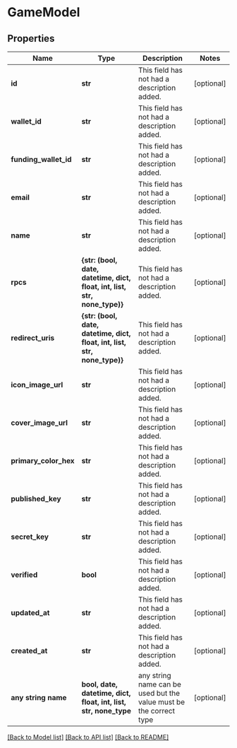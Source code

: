# GameModel


## Properties
Name | Type | Description | Notes
------------ | ------------- | ------------- | -------------
**id** | **str** | This field has not had a description added. | [optional] 
**wallet_id** | **str** | This field has not had a description added. | [optional] 
**funding_wallet_id** | **str** | This field has not had a description added. | [optional] 
**email** | **str** | This field has not had a description added. | [optional] 
**name** | **str** | This field has not had a description added. | [optional] 
**rpcs** | **{str: (bool, date, datetime, dict, float, int, list, str, none_type)}** | This field has not had a description added. | [optional] 
**redirect_uris** | **{str: (bool, date, datetime, dict, float, int, list, str, none_type)}** | This field has not had a description added. | [optional] 
**icon_image_url** | **str** | This field has not had a description added. | [optional] 
**cover_image_url** | **str** | This field has not had a description added. | [optional] 
**primary_color_hex** | **str** | This field has not had a description added. | [optional] 
**published_key** | **str** | This field has not had a description added. | [optional] 
**secret_key** | **str** | This field has not had a description added. | [optional] 
**verified** | **bool** | This field has not had a description added. | [optional] 
**updated_at** | **str** | This field has not had a description added. | [optional] 
**created_at** | **str** | This field has not had a description added. | [optional] 
**any string name** | **bool, date, datetime, dict, float, int, list, str, none_type** | any string name can be used but the value must be the correct type | [optional]

[[Back to Model list]](../README.md#documentation-for-models) [[Back to API list]](../README.md#documentation-for-api-endpoints) [[Back to README]](../README.md)


